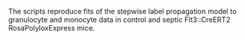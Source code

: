 The scripts reproduce fits of the stepwise label propagation model to granulocyte and monocyte data in control and septic Flt3::CreERT2 RosaPolyloxExpress mice.
